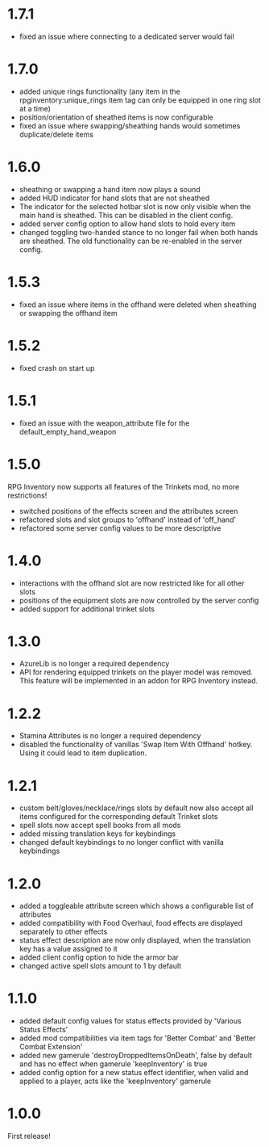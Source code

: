 # 1.7.1

- fixed an issue where connecting to a dedicated server would fail

# 1.7.0

- added unique rings functionality (any item in the rpginventory:unique_rings item tag can only be equipped in one ring slot at a time)
- position/orientation of sheathed items is now configurable
- fixed an issue where swapping/sheathing hands would sometimes duplicate/delete items

# 1.6.0

- sheathing or swapping a hand item now plays a sound
- added HUD indicator for hand slots that are not sheathed
- The indicator for the selected hotbar slot is now only visible when the main hand is sheathed. This can be disabled in the client config.
- added server config option to allow hand slots to hold every item
- changed toggling two-handed stance to no longer fail when both hands are sheathed. The old functionality can be re-enabled in the server config.

# 1.5.3

- fixed an issue where items in the offhand were deleted when sheathing or swapping the offhand item

# 1.5.2

- fixed crash on start up

# 1.5.1

- fixed an issue with the weapon_attribute file for the default_empty_hand_weapon

# 1.5.0

RPG Inventory now supports all features of the Trinkets mod, no more restrictions!

- switched positions of the effects screen and the attributes screen
- refactored slots and slot groups to 'offhand' instead of 'off_hand'
- refactored some server config values to be more descriptive

# 1.4.0

- interactions with the offhand slot are now restricted like for all other slots
- positions of the equipment slots are now controlled by the server config
- added support for additional trinket slots

# 1.3.0

- AzureLib is no longer a required dependency
- API for rendering equipped trinkets on the player model was removed. This feature will be implemented in an addon for RPG Inventory instead.

# 1.2.2

- Stamina Attributes is no longer a required dependency
- disabled the functionality of vanillas 'Swap Item With Offhand' hotkey. Using it could lead to item duplication.

# 1.2.1

- custom belt/gloves/necklace/rings slots by default now also accept all items configured for the corresponding default Trinket slots
- spell slots now accept spell books from all mods
- added missing translation keys for keybindings
- changed default keybindings to no longer conflict with vanilla keybindings

# 1.2.0

- added a toggleable attribute screen which shows a configurable list of attributes
- added compatibility with Food Overhaul, food effects are displayed separately to other effects
- status effect description are now only displayed, when the translation key has a value assigned to it
- added client config option to hide the armor bar
- changed active spell slots amount to 1 by default

# 1.1.0

- added default config values for status effects provided by 'Various Status Effects'
- added mod compatibilities via item tags for 'Better Combat' and 'Better Combat Extension'
- added new gamerule 'destroyDroppedItemsOnDeath', false by default and has no effect when gamerule 'keepInventory' is true
- added config option for a new status effect identifier, when valid and applied to a player, acts like the 'keepInventory' gamerule

# 1.0.0

First release!

#